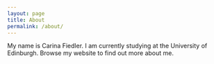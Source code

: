 ```yaml
---
layout: page
title: About
permalink: /about/
---
```


My name is Carina Fiedler. I am currently studying at the University of Edinburgh.
Browse my website to find out more about me.
